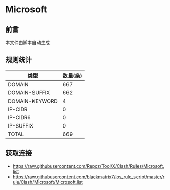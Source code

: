 # Microsoft

## 前言
本文件由脚本自动生成

## 规则统计
| 类型 | 数量(条)  | 
| ---- | ----  |
| DOMAIN | 667  | 
| DOMAIN-SUFFIX | 662  | 
| DOMAIN-KEYWORD | 4  | 
| IP-CIDR | 0  | 
| IP-CIDR6 | 0  | 
| IP-SUFFIX | 0  | 
| TOTAL | 669  | 

## 获取连接
- https://raw.githubusercontent.com/Repcz/Tool/X/Clash/Rules/Microsoft.list 
- https://raw.githubusercontent.com/blackmatrix7/ios_rule_script/master/rule/Clash/Microsoft/Microsoft.list 
